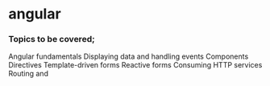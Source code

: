 # angular

### Topics to be covered;

Angular fundamentals
Displaying data and handling events
Components
Directives
Template-driven forms
Reactive forms
Consuming HTTP services
Routing and 